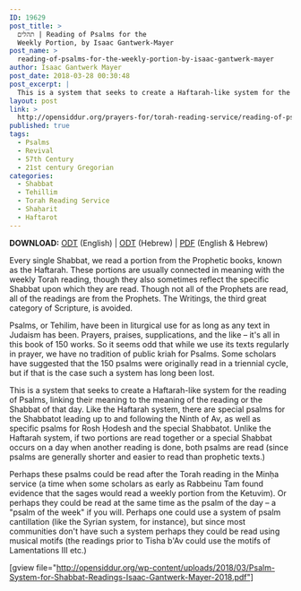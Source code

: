 ```yaml
---
ID: 19629
post_title: >
  תהלים | Reading of Psalms for the
  Weekly Portion, by Isaac Gantwerk-Mayer
post_name: >
  reading-of-psalms-for-the-weekly-portion-by-isaac-gantwerk-mayer
author: Isaac Gantwerk Mayer
post_date: 2018-03-28 00:30:48
post_excerpt: |
  This is a system that seeks to create a Haftarah-like system for the reading of Psalms, linking their meaning to the meaning of the reading or the Shabbat of that day. Like the Haftarah system, there are special psalms for the Shabbatot leading up to and following the Ninth of Av, as well as specific psalms for Rosh Chodesh and the special Shabbatot. Unlike the Haftarah system, if two portions are read together or a special Shabbat occurs on a day when another reading is done, both psalms are read (since psalms are generally shorter and easier to read than prophetic texts.)
layout: post
link: >
  http://opensiddur.org/prayers-for/torah-reading-service/reading-of-psalms-for-the-weekly-portion-by-isaac-gantwerk-mayer/
published: true
tags:
  - Psalms
  - Revival
  - 57th Century
  - 21st century Gregorian
categories:
  - Shabbat
  - Tehillim
  - Torah Reading Service
  - Shaḥarit
  - Haftarot
---
```

<strong>DOWNLOAD:</strong> <a href="http://opensiddur.org/wp-content/uploads/2018/03/Psalm-System-for-Shabbat-Readings-Isaac-Gantwerk-Mayer-2018.odt">ODT</a> (English) | <a href="http://opensiddur.org/wp-content/uploads/2018/03/לוח-קריאת-תהלים-לפי-פרשת-השבוע-Isaac-Gantwerk-Mayer-2018.odt">ODT</a> (Hebrew) | <a href="http://opensiddur.org/wp-content/uploads/2018/03/Psalm-System-for-Shabbat-Readings-Isaac-Gantwerk-Mayer-2018.pdf">PDF</a> (English & Hebrew)

<div class="english">
Every single Shabbat, we read a portion from the Prophetic books, known as the Haftarah. These portions are usually connected in meaning with the weekly Torah reading, though they also sometimes reflect the specific Shabbat upon which they are read. Though not all of the Prophets are read, all of the readings are from the Prophets. The Writings, the third great category of Scripture, is avoided.

Psalms, or Tehilim, have been in liturgical use for as long as any text in Judaism has been. Prayers, praises, supplications, and the like – it's all in this book of 150 works. So it seems odd that while we use its texts regularly in prayer, we have no tradition of public kriah for Psalms. Some scholars have suggested that the 150 psalms were originally read in a triennial cycle, but if that is the case such a system has long been lost.

This is a system that seeks to create a Haftarah-like system for the reading of Psalms, linking their meaning to the meaning of the reading or the Shabbat of that day. Like the Haftarah system, there are special psalms for the Shabbatot leading up to and following the Ninth of Av, as well as specific psalms for Rosh Ḥodesh and the special Shabbatot. Unlike the Haftarah system, if two portions are read together or a special Shabbat occurs on a day when another reading is done, both psalms are read (since psalms are generally shorter and easier to read than prophetic texts.)

Perhaps these psalms could be read after the Torah reading in the Minḥa service (a time when some scholars as early as Rabbeinu Tam found evidence that the sages would read a weekly portion from the Ketuvim). Or perhaps they could be read at the same time as the psalm of the day – a "psalm of the week" if you will. Perhaps one could use a system of psalm cantillation (like the Syrian system, for instance), but since most communities don't have such a system perhaps they could be read using musical motifs (the readings prior to Tisha b'Av could use the motifs of Lamentations III etc.)
</div>

[gview file="http://opensiddur.org/wp-content/uploads/2018/03/Psalm-System-for-Shabbat-Readings-Isaac-Gantwerk-Mayer-2018.pdf"]
